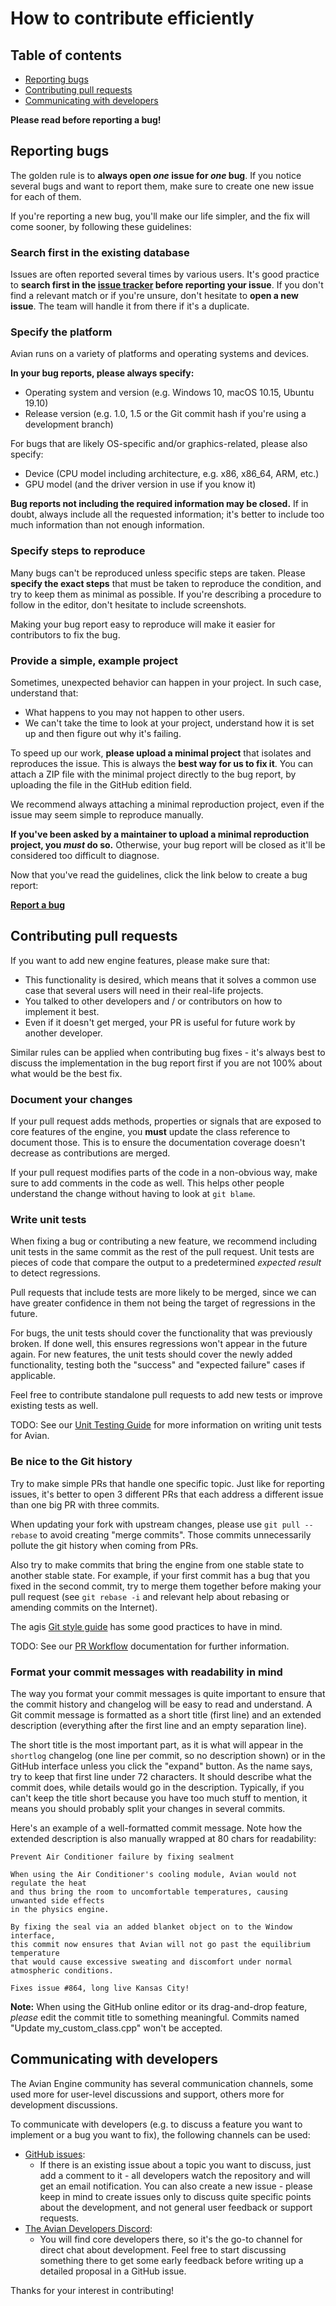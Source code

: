# How to contribute efficiently

## Table of contents

- [Reporting bugs](#reporting-bugs)
- [Contributing pull requests](#contributing-pull-requests)
- [Communicating with developers](#communicating-with-developers)

**Please read before reporting a bug!**

## Reporting bugs

The golden rule is to **always open *one* issue for *one* bug**. 
If you notice several bugs and want to report them, make sure to create one new issue for each of them.

If you're reporting a new bug, you'll make our life simpler, and the fix will come sooner, by following these guidelines:

### Search first in the existing database

Issues are often reported several times by various users. 
It's good practice to **search first in the [issue tracker](https://github.com/whenbellstoll/AvianEngine/issues) before reporting your issue**. 
If you don't find a relevant match or if you're unsure, don't hesitate to **open a new issue**. 
The team will handle it from there if it's a duplicate.

### Specify the platform

Avian runs on a variety of platforms and operating systems and devices.

**In your bug reports, please always specify:**

* Operating system and version (e.g. Windows 10, macOS 10.15, Ubuntu 19.10)
* Release version (e.g. 1.0, 1.5 or the Git commit hash if you're using a development branch)

For bugs that are likely OS-specific and/or graphics-related, please also specify:

* Device (CPU model including architecture, e.g. x86, x86_64, ARM, etc.)
* GPU model (and the driver version in use if you know it)

**Bug reports not including the required information may be closed.** 
If in doubt, always include all the requested information; it's better to include too much information than not enough information.

### Specify steps to reproduce

Many bugs can't be reproduced unless specific steps are taken. 
Please **specify the exact steps** that must be taken to reproduce the condition, and try to keep them as minimal as possible. 
If you're describing a procedure to follow in the editor, don't hesitate to include screenshots.

Making your bug report easy to reproduce will make it easier for contributors to fix the bug.

### Provide a simple, example project

Sometimes, unexpected behavior can happen in your project. 
In such case, understand that:

* What happens to you may not happen to other users.
* We can't take the time to look at your project, understand how it is set up and then figure out why it's failing.

To speed up our work, **please upload a minimal project** that isolates and reproduces the issue. 
This is always the **best way for us to fix it**.
You can attach a ZIP file with the minimal project directly to the bug report, by uploading the file in the GitHub edition field.

We recommend always attaching a minimal reproduction project, even if the issue may seem simple to reproduce manually.

**If you've been asked by a maintainer to upload a minimal reproduction project, you *must* do so.** 
Otherwise, your bug report will be closed as it'll be considered too difficult to diagnose.

Now that you've read the guidelines, click the link below to create a bug report:

**[Report a bug](https://github.com/whenbellstoll/AvianEngine/issues/new?assignees=&labels=&template=bug_report.md&title=)**

## Contributing pull requests

If you want to add new engine features, please make sure that:

* This functionality is desired, which means that it solves a common use case that several users will need in their real-life projects.
* You talked to other developers and / or contributors on how to implement it best.
* Even if it doesn't get merged, your PR is useful for future work by another developer.

Similar rules can be applied when contributing bug fixes - it's always best to discuss the implementation in the bug report first if you are not 100% about what would be the best fix.

### Document your changes

If your pull request adds methods, properties or signals that are exposed to core features of the engine, you **must** update the class reference to document those.
This is to ensure the documentation coverage doesn't decrease as contributions are merged.

If your pull request modifies parts of the code in a non-obvious way, make sure to add comments in the code as well. 
This helps other people understand the change without having to look at `git blame`.

### Write unit tests

When fixing a bug or contributing a new feature, we recommend including unit tests in the same commit as the rest of the pull request. 
Unit tests are pieces of code that compare the output to a predetermined *expected result* to detect regressions. 

Pull requests that include tests are more likely to be merged, since we can have greater confidence in them not being the target of regressions in the future.

For bugs, the unit tests should cover the functionality that was previously broken. 
If done well, this ensures regressions won't appear in the future again. 
For new features, the unit tests should cover the newly added functionality, testing both the "success" and "expected failure" cases if applicable.

Feel free to contribute standalone pull requests to add new tests or improve existing tests as well.

TODO: See our [Unit Testing Guide](https://www.duckduckgo.com) for more information on writing unit tests for Avian.

### Be nice to the Git history

Try to make simple PRs that handle one specific topic. 
Just like for reporting issues, it's better to open 3 different PRs that each address a different issue than one big PR with three commits.

When updating your fork with upstream changes, please use ``git pull --rebase`` to avoid creating "merge commits". 
Those commits unnecessarily pollute the git history when coming from PRs.

Also try to make commits that bring the engine from one stable state to another stable state. 
For example, if your first commit has a bug that you fixed in the second commit, try to merge them together before making your pull request (see ``git rebase -i`` and relevant help about rebasing or amending commits on the Internet).

The agis [Git style guide](https://github.com/agis-/git-style-guide) has some good practices to have in mind.

TODO: See our [PR Workflow](https://www.duckduckgo.com) documentation for further information.

### Format your commit messages with readability in mind

The way you format your commit messages is quite important to ensure that the commit history and changelog will be easy to read and understand. 
A Git commit message is formatted as a short title (first line) and an extended description (everything after the first line and an empty separation line).

The short title is the most important part, as it is what will appear in the `shortlog` changelog (one line per commit, so no description shown) or in the GitHub interface unless you click the "expand" button. 
As the name says, try to keep that first line under 72 characters. 
It should describe what the commit does, while details would go in the description. 
Typically, if you can't keep the title short because you have too much stuff to mention, it means you should probably split your changes in several commits.

Here's an example of a well-formatted commit message.
Note how the extended description is also manually wrapped at 80 chars for readability:

```text
Prevent Air Conditioner failure by fixing sealment

When using the Air Conditioner's cooling module, Avian would not regulate the heat
and thus bring the room to uncomfortable temperatures, causing unwanted side effects 
in the physics engine.

By fixing the seal via an added blanket object on to the Window interface,
this commit now ensures that Avian will not go past the equilibrium temperature
that would cause excessive sweating and discomfort under normal atmospheric conditions.

Fixes issue #864, long live Kansas City!
```

**Note:** When using the GitHub online editor or its drag-and-drop feature, *please* edit the commit title to something meaningful. 
Commits named "Update my_custom_class.cpp" won't be accepted.

## Communicating with developers

The Avian Engine community has several communication channels, some used more for user-level discussions and support, others more for development discussions.

To communicate with developers (e.g. to discuss a feature you want to implement or a bug you want to fix), the following channels can be used:

* [GitHub issues](https://github.com/whenbellstoll/AvianEngine/issues): 
    * If there is an existing issue about a topic you want to discuss, just add a comment to it - all developers watch the repository and will get an email notification. You can also create a new issue - please keep in mind to create issues only to discuss quite specific points about the development, and not general user feedback or support requests.
* [The Avian Developers Discord](https://discord.gg/QYHgdaZZH5): 
    * You will find core developers there, so it's the go-to channel for direct chat about development. Feel free to start discussing something there to get some early feedback before writing up a detailed proposal in a GitHub issue.

Thanks for your interest in contributing!

